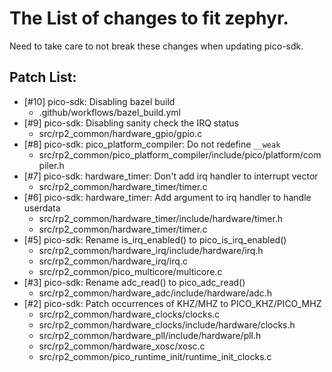 # The List of changes to fit zephyr.

Need to take care to not break these changes when updating pico-sdk.

## Patch List:
  - [#10] pico-sdk: Disabling bazel build
    - .github/workflows/bazel_build.yml
  - [#9] pico-sdk: Disabling sanity check the IRQ status
    - src/rp2_common/hardware_gpio/gpio.c
  - [#8] pico-sdk: pico_platform_compiler: Do not redefine `__weak`
    - src/rp2_common/pico_platform_compiler/include/pico/platform/compiler.h
  - [#7] pico-sdk: hardware_timer: Don't add irq handler to interrupt vector
    - src/rp2_common/hardware_timer/timer.c
  - [#6] pico-sdk: hardware_timer: Add argument to irq handler to handle userdata
    - src/rp2_common/hardware_timer/include/hardware/timer.h
    - src/rp2_common/hardware_timer/timer.c
  - [#5] pico-sdk: Rename is_irq_enabled() to pico_is_irq_enabled()
    - src/rp2_common/hardware_irq/include/hardware/irq.h
    - src/rp2_common/hardware_irq/irq.c
    - src/rp2_common/pico_multicore/multicore.c
  - [#3] pico-sdk: Rename adc_read() to pico_adc_read()
    - src/rp2_common/hardware_adc/include/hardware/adc.h
  - [#2] pico-sdk: Patch occurrences of KHZ/MHZ to PICO_KHZ/PICO_MHZ
    - src/rp2_common/hardware_clocks/clocks.c
    - src/rp2_common/hardware_clocks/include/hardware/clocks.h
    - src/rp2_common/hardware_pll/include/hardware/pll.h
    - src/rp2_common/hardware_xosc/xosc.c
    - src/rp2_common/pico_runtime_init/runtime_init_clocks.c
